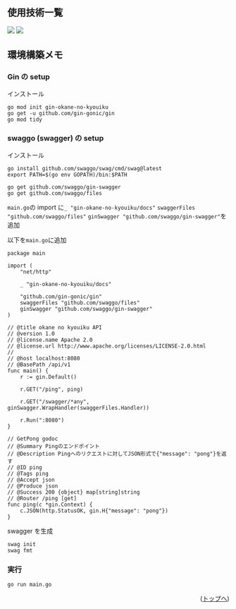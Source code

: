 <div id="top"></div>

## 使用技術一覧

<!-- シールド一覧 -->
<!-- 該当するプロジェクトの中から任意のものを選ぶ-->
<p style="display: inline">
  <!-- バックエンドのフレームワーク一覧 -->
  <img src="https://img.shields.io/badge/-Gin-000000.svg?logo=gin&style=for-the-badge">
  <!-- バックエンドの言語一覧 -->
  <img src="https://img.shields.io/badge/-Go-9DCCE0.svg?logo=go&style=for-the-badge">
  <!-- ミドルウェア一覧 -->
  <!-- インフラ一覧 -->
</p>

## 環境構築メモ

### Gin の setup

インストール

```
go mod init gin-okane-no-kyouiku
go get -u github.com/gin-gonic/gin
go mod tidy
```

### swaggo (swagger) の setup

インストール

```
go install github.com/swaggo/swag/cmd/swag@latest
export PATH=$(go env GOPATH)/bin:$PATH

go get github.com/swaggo/gin-swagger
go get github.com/swaggo/files
```

`main.go`の import に`_ "gin-okane-no-kyouiku/docs"` `swaggerFiles "github.com/swaggo/files"` `ginSwagger "github.com/swaggo/gin-swagger"`を追加

以下を`main.go`に追加

```{go}
package main

import (
	"net/http"

	_ "gin-okane-no-kyouiku/docs"

	"github.com/gin-gonic/gin"
	swaggerFiles "github.com/swaggo/files"
	ginSwagger "github.com/swaggo/gin-swagger"
)

// @title okane no kyouiku API
// @version 1.0
// @license.name Apache 2.0
// @license.url http://www.apache.org/licenses/LICENSE-2.0.html
//
// @host localhost:8080
// @BasePath /api/v1
func main() {
	r := gin.Default()

	r.GET("/ping", ping)

	r.GET("/swagger/*any", ginSwagger.WrapHandler(swaggerFiles.Handler))

	r.Run(":8080")
}

// GetPong godoc
// @Summary Pingのエンドポイント
// @Description Pingへのリクエストに対してJSON形式で{"message": "pong"}を返す
// @ID ping
// @Tags ping
// @Accept json
// @Produce json
// @Success 200 {object} map[string]string
// @Router /ping [get]
func ping(c *gin.Context) {
	c.JSON(http.StatusOK, gin.H{"message": "pong"})
}
```

swagger を生成

```
swag init
swag fmt
```

### 実行

```
go run main.go
```

<p align="right">(<a href="#top">トップへ</a>)</p>
